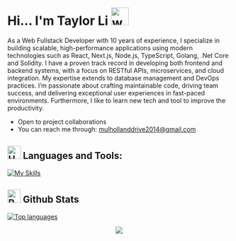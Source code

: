 # Hi... I'm Taylor Li  <img src="https://user-images.githubusercontent.com/72663882/171687151-bb31c996-c9d2-49c8-b593-734946893b23.gif" alt="waving hand gif" aria-hidden="true" width="40" />

As a Web Fullstack Developer with 10 years of experience, I specialize in building scalable, high-performance applications using modern technologies such as React, Next.js, Node.js, TypeScript, Golang, .Net Core and Solidity. I have a proven track record in developing both frontend and backend systems, with a focus on RESTful APIs, microservices, and cloud integration. My expertise extends to database management and DevOps practices. I’m passionate about crafting maintainable code, driving team success, and delivering exceptional user experiences in fast-paced environments. Furthermore, I like to learn new tech and tool to improve the productivity.
- Open to project collaborations
- You can reach me through: mulhollanddrive2014@gmail.com

## <img src="https://raw.githubusercontent.com/Tarikul-Islam-Anik/Animated-Fluent-Emojis/master/Emojis/Objects/Hammer%20and%20Wrench.png" alt="Hammer and Wrench" width="30" height="30" /> **Languages and Tools:**  
[![My Skills](https://skillicons.dev/icons?i=html,css,tailwind,js,react,ts,nextjs,materialui,expressjs,nodejs,docker,kubernetes,bitbucket,jenkins,elasticsearch,kafka,rabbitmq,terraform,aws,postgresql,mongodb,redis,md,git,github,vscode,jest,styledcomponents,postman,dotnet,golang,solidity,graphql&perline=13)](#)

## <img src="https://raw.githubusercontent.com/Tarikul-Islam-Anik/Animated-Fluent-Emojis/master/Emojis/Travel%20and%20places/Rocket.png" alt="Rocket" width="30" height="30" /> Github Stats 
 
 [![Top languages](https://github-readme-mwendwa.vercel.app/api/top-langs/?username=TaylorDurden&layout=compact&count_private=true&theme=blue-green&title_color=00b3ff)](#)

<p align="center">
     <img src="https://capsule-render.vercel.app/api?type=waving&color=gradient&height=100&section=footer"/>
</p>
